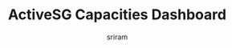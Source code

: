 ---
title: "ActiveSG Capacities Dashboard"
layout: post
tag: [website, dashboard, activesg, gym]
projects: true
image: null
hide_date: true 
headerImage: false
#hidden: true 
description: "Monitor real-time and historical capacities of ActiveSG gyms and pools with an interactive dashboard."
category: project
author: sriram
externalLink: https://sriramsami.com/activesg/
---